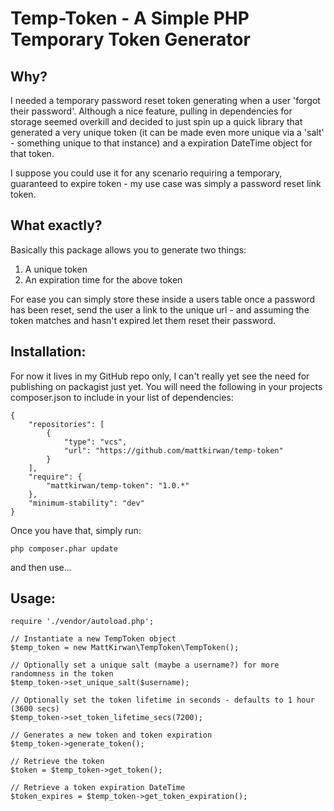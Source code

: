Temp-Token - A Simple PHP Temporary Token Generator
===================================================

Why?
----

I needed a temporary password reset token generating when a user 'forgot their password'.
Although a nice feature, pulling in dependencies for storage seemed overkill and decided
to just spin up a quick library that generated a very unique token (it can be made even more unique
via a 'salt' - something unique to that instance) and a expiration DateTime object for that token.

I suppose you could use it for any scenario requiring a temporary, guaranteed to expire token - my use case
was simply a password reset link token.

What exactly?
-------------

Basically this package allows you to generate two things:
1) A unique token
2) An expiration time for the above token

For ease you can simply store these inside a users table once a password has been reset, send the user a
link to the unique url - and assuming the token matches and hasn't expired let them reset their password.

Installation:
-------------

For now it lives in my GitHub repo only, I can't really yet see the need for publishing on packagist just yet.
You will need the following in your projects composer.json to include in your list of dependencies:

	{
		"repositories": [
			{
				"type": "vcs",
				"url": "https://github.com/mattkirwan/temp-token"
			}
		],
		"require": {
			"mattkirwan/temp-token": "1.0.*"
		},	
		"minimum-stability": "dev"
	}

Once you have that, simply run:

	php composer.phar update

and then use...

Usage:
--------

    require './vendor/autoload.php';

    // Instantiate a new TempToken object
    $temp_token = new MattKirwan\TempToken\TempToken();

	// Optionally set a unique salt (maybe a username?) for more randomness in the token
	$temp_token->set_unique_salt($username);

	// Optionally set the token lifetime in seconds - defaults to 1 hour (3600 secs)
	$temp_token->set_token_lifetime_secs(7200);

	// Generates a new token and token expiration
	$temp_token->generate_token();

	// Retrieve the token
	$token = $temp_token->get_token();

	// Retrieve a token expiration DateTime
	$token_expires = $temp_token->get_token_expiration();
